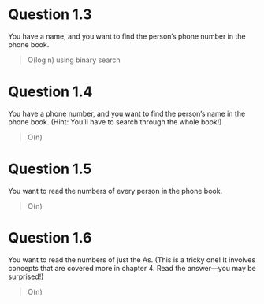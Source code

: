 # Question 1.3 
You have a name, and you want to find the person’s phone number
in the phone book.
> O(log n) using binary search

# Question 1.4 
You have a phone number, and you want to find the person’s name
in the phone book. (Hint: You’ll have to search through the whole
book!)
> O(n)


# Question 1.5
You want to read the numbers of every person in the phone book.
> O(n)

# Question 1.6
You want to read the numbers of just the As. (This is a tricky one!
It involves concepts that are covered more in chapter 4. Read the
answer—you may be surprised!)
> O(n)